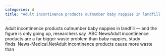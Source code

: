 ```yaml
---
categories: d
title: "Adult incontinence products outnumber baby nappies in landfill — and the figure is only going up researchers say  ABC News"
---
```

Adult incontinence products outnumber baby nappies in landfill — and the figure is only going up, researchers say&nbsp;&nbsp;ABC NewsAdult incontinence products are a far bigger waste problem than baby nappies, study finds&nbsp;&nbsp;News-Medical.NetAdult incontinence products cause more waste than 